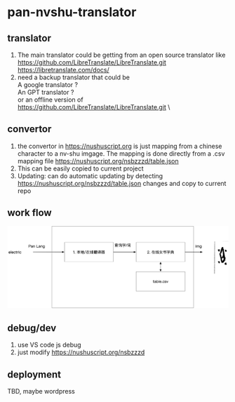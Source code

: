 # pan-nvshu-translator
## translator
1. The main translator could be getting from an open source translator like \
   https://github.com/LibreTranslate/LibreTranslate.git \
  https://libretranslate.com/docs/
2. need a backup translator that could be \
   A google translator ? \
   An GPT translator ? \
   or an offline version of https://github.com/LibreTranslate/LibreTranslate.git \
## convertor
1. the convertor in  https://nushuscript.org is just mapping from a chinese character to a nv-shu imgage. The mapping is done directly from a .csv mapping file https://nushuscript.org/nsbzzzd/table.json
2. This can be easily copied to current project
3. Updating: can do automatic updating by detecting https://nushuscript.org/nsbzzzd/table.json changes and copy to current repo

## work flow
![A test image](pan-nv-shu.png)

## debug/dev
1. use VS code js debug
2. just modify https://nushuscript.org/nsbzzzd

## deployment
TBD, maybe wordpress
